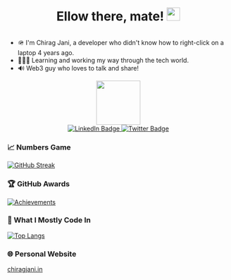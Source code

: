 <h1 align="center">
  Ellow there, mate!
  <img src="https://media.giphy.com/media/hvRJCLFzcasrR4ia7z/giphy.gif" width="30px"/>
</h1>

<p align="center">
  <img src="https://komarev.com/ghpvc/?username=Chirag-Jani&style=flat-square&color=blue" alt=""/>
</p>

- 🪖 I'm Chirag Jani, a developer who didn't know how to right-click on a laptop 4 years ago.
- 🧑🏻‍💻 Learning and working my way through the tech world.
- 🔊 Web3 guy who loves to talk and share!

<div id="header" align="center">
  <img src="https://media.giphy.com/media/M9gbBd9nbDrOTu1Mqx/giphy.gif" width="100"/>
  <div id="badges">
    <a href="https://www.linkedin.com/in/chirag-jani/">
      <img src="https://img.shields.io/badge/LinkedIn-blue?style=for-the-badge&logo=linkedin&logoColor=white" alt="LinkedIn Badge"/>
    </a>
    <a href="https://twitter.com/chiragjani001">
      <img src="https://img.shields.io/badge/Twitter-blue?style=for-the-badge&logo=twitter&logoColor=white" alt="Twitter Badge"/>
    </a>
  </div>
</div>

### :chart_with_upwards_trend: Numbers Game

[![GitHub Streak](http://github-readme-streak-stats.herokuapp.com?user=Chirag-Jani&theme=dark&background=000000)](https://git.io/streak-stats)

### :trophy: GitHub Awards

[![Achievements](https://github-profile-trophy.vercel.app/?username=Chirag-Jani&theme=monokai)](https://github.com/ryo-ma/github-profile-trophy)

### :thinking: What I Mostly Code In

[![Top Langs](https://github-readme-stats.vercel.app/api/top-langs/?username=Chirag-Jani&layout=compact&theme=vision-friendly-dark)](https://github.com/Chirag-Jani/github-readme-stats)

### :globe_with_meridians: Personal Website

[chiragjani.in](https://chiragjani.in)
